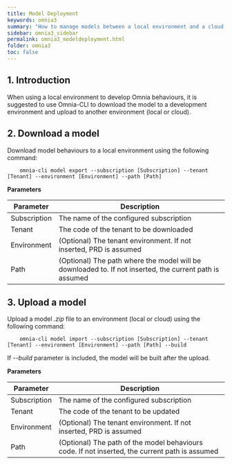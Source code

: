 ```yaml
---
title: Model Deployment
keywords: omnia3
summary: "How to manage models between a local environment and a cloud installation"
sidebar: omnia3_sidebar
permalink: omnia3_modeldeployment.html
folder: omnia3
toc: false
---
```


## 1. Introduction

When using a local environment to develop Omnia behaviours, it is suggested to use Omnia-CLI to download the model to a development environment and upload to another environment (local or cloud).

## 2. Download a model

Download model behaviours to a local environment using the following command:

```
    omnia-cli model export --subscription [Subscription] --tenant [Tenant] --environment [Environment] --path [Path]
```

**Parameters**

| Parameter | Description |
|-------|--------|
| Subscription | The name of the configured subscription |
| Tenant | The code of the tenant to be downloaded |
| Environment | (Optional) The tenant environment. If not inserted, PRD is assumed |
| Path | (Optional) The path where the model will be downloaded to. If not inserted, the current path is assumed |


## 3. Upload a model

Upload a model *.zip* file to an environment (local or cloud) using the following command:

```
    omnia-cli model import --subscription [Subscription] --tenant [Tenant] --environment [Environment] --path [Path] --build
```

If *--build* parameter is included, the model will be built after the upload.

**Parameters**

| Parameter | Description |
|-------|--------|
| Subscription | The name of the configured subscription |
| Tenant | The code of the tenant to be updated |
| Environment | (Optional) The tenant environment. If not inserted, PRD is assumed |
| Path | (Optional) The path of the model behaviours code. If not inserted, the current path is assumed |